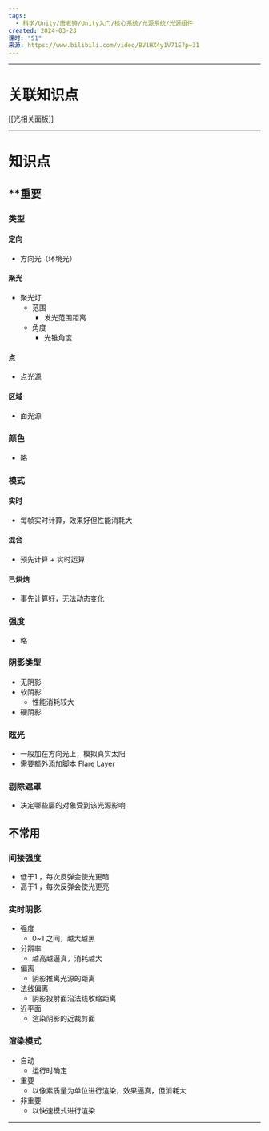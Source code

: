 ```yaml
---
tags:
  - 科学/Unity/唐老狮/Unity入门/核心系统/光源系统/光源组件
created: 2024-03-23
课时: "51"
来源: https://www.bilibili.com/video/BV1HX4y1V71E?p=31
---
```


---
# 关联知识点

[[光相关面板]]

---
# 知识点

## **重要

### 类型

#### 定向

- 方向光（环境光）
#### 聚光

- 聚光灯
	- 范围
		- 发光范围距离
	- 角度
		- 光锥角度
#### 点

- 点光源
#### 区域

- 面光源
### 颜色

- 略
### 模式

#### 实时

- 每帧实时计算，效果好但性能消耗大
#### 混合

- 预先计算 + 实时运算
#### 已烘焙

- 事先计算好，无法动态变化
### 强度

- 略
### 阴影类型

- 无阴影
- 软阴影
	- 性能消耗较大
- 硬阴影
### 眩光

- 一般加在方向光上，模拟真实太阳
- 需要额外添加脚本 Flare Layer
### 剔除遮罩

- 决定哪些层的对象受到该光源影响
## 不常用

### 间接强度

- 低于1 ，每次反弹会使光更暗
- 高于1 ，每次反弹会使光更亮
### 实时阴影

- 强度
	- 0~1 之间，越大越黑
- 分辨率
	- 越高越逼真，消耗越大
- 偏离
	- 阴影推离光源的距离
- 法线偏离
	- 阴影投射面沿法线收缩距离
- 近平面
	- 渲染阴影的近裁剪面
### 渲染模式
- 自动
	- 运行时确定
- 重要
	- 以像素质量为单位进行渲染，效果逼真，但消耗大
- 非重要
	- 以快速模式进行渲染

---


